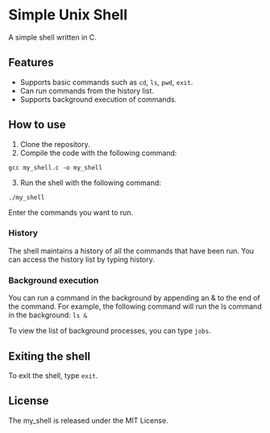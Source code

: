 # Simple Unix Shell
A simple shell written in C.

## Features

* Supports basic commands such as `cd`, `ls`, `pwd`, `exit`.
* Can run commands from the history list.
* Supports background execution of commands.

## How to use

1. Clone the repository.
2. Compile the code with the following command:

`gcc my_shell.c -o my_shell`


3. Run the shell with the following command:

`./my_shell`

Enter the commands you want to run.
### History
The shell maintains a history of all the commands that have been run. You can access the history list by typing history.

### Background execution
You can run a command in the background by appending an & to the end of the command. For example, the following command will run the ls command in the background:
`ls &`

To view the list of background processes, you can type `jobs`.

## Exiting the shell

To exit the shell, type `exit`.

## License

The my_shell is released under the MIT License.
